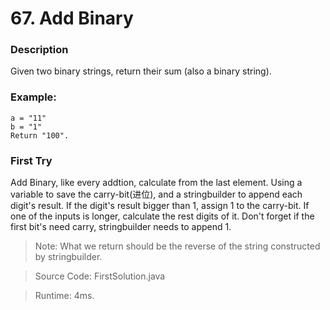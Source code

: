 # 67. Add Binary
### Description
Given two binary strings, return their sum (also a binary string).

### Example:
```
a = "11"
b = "1"
Return "100".
```

### First Try
Add Binary, like every addtion, calculate from the last element. Using a variable to save the carry-bit(进位), and a stringbuilder to append each digit's result. If the digit's result bigger than 1, assign 1 to the carry-bit. If one of the inputs is longer, calculate the rest digits of it. Don't forget if the first bit's need carry, stringbuilder needs to append 1.

>Note: What we return should be the reverse of the string constructed by stringbuilder.

> Source Code: FirstSolution.java

> Runtime: 4ms.
